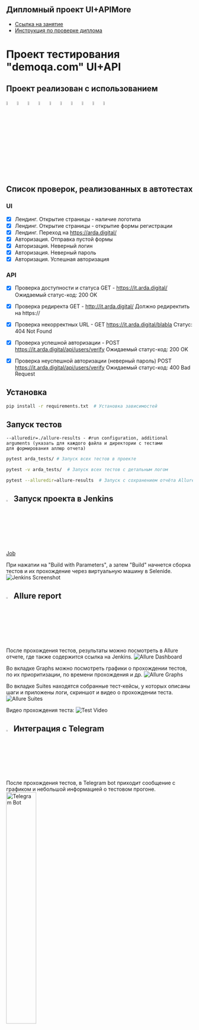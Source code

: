 ##  Дипломный проект UI+APIMore 

- [Ссылка на занятие](https://school.qa.guru/pl/teach/control/lesson/view?id=334954986&editMode=0) 
- [Инструкция по проверке диплома](https://rainbow-spleen-3c9.notion.site/QA-GURU-PYTHON-ff276648b76a4e6b8bb538051ddf6fb4)




# Проект тестирования "demoqa.com" UI+API 



## Проект реализован с использованием 
<p align="left">
  <img width="5%" title="Pycharm" src="logo/pycharm.png"> 
  <img width="5%" title="Python" src="logo/python.png">
  <img width="5%" title="Pytest" src="logo/pytest.png">
  <img width="5%" title="Selene" src="logo/selene.png">
  <img width="5%" title="GitHub" src="logo/github.png">
  <img width="5%" title="Jenkins" src="logo/jenkins.png">
  <img width="5%" title="Selenoid" src="logo/selenoid.png">
  <img width="5%" title="Allure Report" src="logo/icon_allure.png">
  <img width="5%" title="Allure TestOps" src="logo/allure_testops.png">
  <img width="5%" title="Telegram" src="logo/tg.png">
</p>

## Список проверок, реализованных в автотестах
### UI
- [x] Лендинг. Открытие страницы - наличие логотипа
- [x] Лендинг. Открытие страницы - открытие формы регистрации
- [x] Лендинг. Переход на https://arda.digital/
- [x] Авторизация. Отправка пустой формы
- [x] Авторизация. Неверный логин
- [x] Авторизация. Неверный пароль
- [x] Авторизация. Успешная авторизация 

### API
- [x] Проверка доступности и статуса GET - https://it.arda.digital/ Ожидаемый статус-код: 200 OK
- [x] Проверка редиректа GET - http://it.arda.digital/ Должно редиректить на https://
- [x] Проверка некорректных URL - GET https://it.arda.digital/blabla Статус: 404 Not Found
- [x] Проверка успешной авторизации - POST https://it.arda.digital/api/users/verify Ожидаемый статус-код: 200 OK
- [x] Проверка неуспешной авторизации (неверный пароль) POST https://it.arda.digital/api/users/verify Ожидаемый статус-код: 400 Bad Request



## Установка
```sh
pip install -r requirements.txt  # Установка зависимостей

```

## Запуск тестов

```
--alluredir=./allure-results - #run configuration, additional arguments (указать для каждого файла и директории с тестами 
для формирования аллюр отчета)
```

```sh
pytest arda_tests/ # Запуск всех тестов в проекте
```

```sh
pytest -v arda_tests/  # Запуск всех тестов с детальным логом
```

```sh
pytest --alluredir=allure-results  # Запуск с сохранением отчёта Allure
```



## <img width="3%" title="Jenkins" src="logo/jenkins.png"> Запуск проекта в Jenkins
[Job](https://jenkins.autotests.cloud/job/AnastasiyaKZC_Homework_L14/)

При нажатии на "Build with Parameters", а затем "Build" начнется сборка тестов и их прохождение через виртуальную машину в Selenide.
![Jenkins Screenshot](logo/jenkins_screen.png)

## <img width="3%" title="Allure Report" src="logo/icon_allure.png"> Allure report
После прохождения тестов, результаты можно посмотреть в Allure отчете, где также содержится ссылка на Jenkins.
![Allure Dashboard](logo/allure_report.png)

Во вкладке Graphs можно посмотреть графики о прохождении тестов, по их приоритизации, по времени прохождения и др.
![Allure Graphs](logo/graphs.png)

Во вкладке Suites находятся собранные тест-кейсы, у которых описаны шаги и приложены логи, скриншот и видео о прохождении теста.
![Allure Suites](logo/suites.png)

Видео прохождения теста:
![Test Video](logo/test.gif)




## <img width="3%" title="Telegram" src="logo/tg.png"> Интеграция с Telegram
После прохождения тестов, в Telegram bot приходит сообщение с графиком и небольшой информацией о тестовом прогоне.
<img width="40%" title="Telegram Bot" src="logo/tg_bot.png">